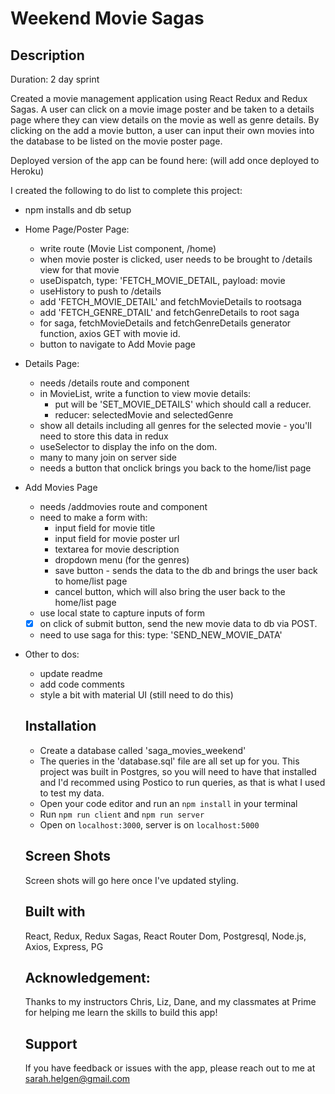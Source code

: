 # Weekend Movie Sagas

## Description

Duration: 2 day sprint

Created a movie management application using React Redux and Redux Sagas. A user can click on a movie image poster and be taken to a details page where they can view details on the movie as well as genre details. By clicking on the add a movie button, a user can input their own movies into the database to be listed on the movie poster page.

Deployed version of the app can be found here: (will add once deployed to Heroku)

I created the following to do list to complete this project:

- npm installs and db setup

- Home Page/Poster Page:
    - write route (Movie List component, /home)
    - when movie poster is clicked, user needs to be brought to /details view for that movie
    - useDispatch, type: 'FETCH_MOVIE_DETAIL, payload: movie 
    - useHistory to push to /details 
    - add 'FETCH_MOVIE_DETAIL' and fetchMovieDetails to rootsaga 
    - add 'FETCH_GENRE_DTAIL' and fetchGenreDetails to root saga 
    - for saga, fetchMovieDetails and fetchGenreDetails generator function, axios GET with movie id.  
    - button to navigate to Add Movie page

- Details Page:
    - needs /details route and component
    - in MovieList, write a function to view movie details:
        - put will be 'SET_MOVIE_DETAILS' which should call a reducer.
        - reducer: selectedMovie and selectedGenre
    - show all details including all genres for the selected movie - you'll need to store this data in redux
    - useSelector to display the info on the dom.
    - many to many join on server side
    - needs a button that onclick brings you back to the home/list page


- Add Movies Page
    - needs /addmovies route and component
    - need to make a form with:
        - input field for movie title
        - input field for movie poster url
        - textarea for movie description
        - dropdown menu (for the genres)
        - save button - sends the data to the db and brings the user back to home/list page
        - cancel button, which will also bring the user back to the home/list page
    - use local state to capture inputs of form
    - [x] on click of submit button, send the new movie data to db via POST. 
    - need to use saga for this: type: 'SEND_NEW_MOVIE_DATA'

- Other to dos:
    - update readme
    - add code comments
    - style a bit with material UI (still need to do this)

    ## Installation

    - Create a database called 'saga_movies_weekend'
    - The queries in the 'database.sql' file are all set up for you. This project was built in Postgres, so you will need to have that installed and I'd recommed using Postico to run queries, as that is what I used to test my data.
    - Open your code editor and run an `npm install` in your terminal
    - Run `npm run client` and `npm run server`
    - Open on `localhost:3000`, server is on `localhost:5000`

    ## Screen Shots
    Screen shots will go here once I've updated styling.

    ## Built with
    React, Redux, Redux Sagas, React Router Dom, Postgresql, Node.js, Axios, Express, PG

    ## Acknowledgement:
    Thanks to my instructors Chris, Liz, Dane, and my classmates at Prime for helping me learn the skills to build this app!

    ## Support
    If you have feedback or issues with the app, please reach out to me at sarah.helgen@gmail.com
